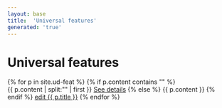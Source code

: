```yaml
---
layout: base
title:  'Universal features'
generated: 'true'
---
```


# Universal features

{% for p in site.ud-feat %}
{% if p.content contains "<!--details-->" %}    
{{ p.content | split:"<!--details-->" | first }}
<a href="{{ p.url | remove_first:'/' }}">See details</a>
{% else %}
{{ p.content }}
{% endif %}
<a href="{{ site.git_edit }}/_ud-feat/{{ p.title }}.md" target="#">edit {{ p.title }}</a>
{% endfor %}
